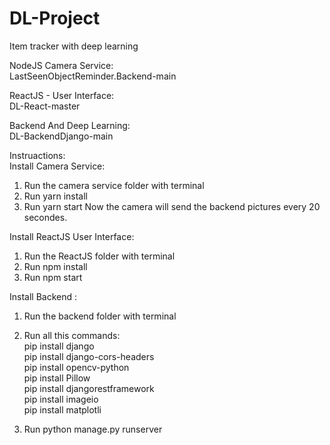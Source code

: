 # DL-Project
Item tracker with deep learning
  
  
NodeJS Camera Service:  
LastSeenObjectReminder.Backend-main
  
ReactJS - User Interface:  
DL-React-master
  
Backend And Deep Learning:  
DL-BackendDjango-main
    
Instruactions:  
Install Camera Service:  
1. Run the camera service folder with terminal
2. Run yarn install
3. Run yarn start
Now the camera will send the backend pictures every 20 secondes.

Install ReactJS User Interface:  
1. Run the ReactJS folder with terminal
2. Run npm install
3. Run npm start

Install Backend :  
1. Run the backend folder with terminal
2. Run all this commands:  
pip install django  
pip install django-cors-headers  
pip install opencv-python  
pip install Pillow  
pip install djangorestframework  
pip install imageio  
pip install matplotli  

3. Run python manage.py runserver



